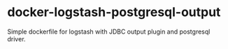# docker-logstash-postgresql-output

Simple dockerfile for logstash with JDBC output plugin and postgresql driver.
